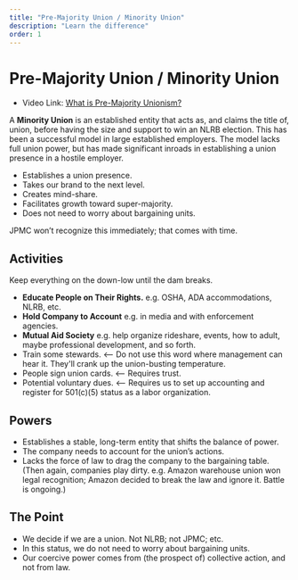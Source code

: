 ```yaml
---
title: "Pre-Majority Union / Minority Union"
description: "Learn the difference"
order: 1
---
```

# Pre-Majority Union / Minority Union

* Video Link: [What is Pre-Majority Unionism?](https://www.youtube.com/watch?v=8STqCY-7kkw)

A **Minority Union** is an established entity that acts as, and claims the title of, union, before having the size and support to win an NLRB election.
This has been a successful model in large established employers.
The model lacks full union power, but has made significant inroads in establishing a union presence in a hostile employer.


* Establishes a union presence.
* Takes our brand to the next level.
* Creates mind-share.
* Facilitates growth toward super-majority.
* Does not need to worry about bargaining units.

JPMC won’t recognize this immediately; that comes with time.

## Activities

Keep everything on the down-low until the dam breaks.

* **Educate People on Their Rights.** e.g. OSHA, ADA accommodations, NLRB, etc.
* **Hold Company to Account** e.g. in media and with enforcement agencies.
* **Mutual Aid Society** e.g. help organize rideshare, events, how to adult, maybe professional development, and so forth.
* Train some stewards.  <-- Do not use this word where management can hear it. They'll crank up the union-busting temperature.
* People sign union cards.  <-- Requires trust.
* Potential voluntary dues.  <-- Requires us to set up accounting and register for 501(c)(5) status as a labor organization.

## Powers

* Establishes a stable, long-term entity that shifts the balance of power.
* The company needs to account for the union’s actions.
* Lacks the force of law to drag the company to the bargaining table.
  (Then again, companies play dirty. e.g. Amazon warehouse union won legal recognition;
  Amazon decided to break the law and ignore it. Battle is ongoing.)

## The Point

* We decide if we are a union. Not NLRB; not JPMC; etc.
* In this status, we do not need to worry about bargaining units.
* Our coercive power comes from (the prospect of) collective action, and not from law.
